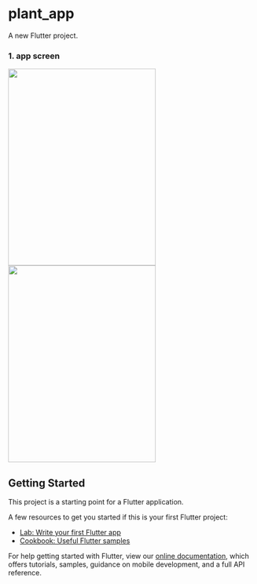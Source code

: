 # plant_app

A new Flutter project.

### 1. app screen

<div>
<img width="300" height="400" src="https://user-images.githubusercontent.com/59638467/103507931-9583a300-4ea3-11eb-9950-c515fcf14a1d.png">
<img width="300" height="400" src="https://user-images.githubusercontent.com/59638467/103508728-e1831780-4ea4-11eb-971a-7b99f298f216.png">
<div>

## Getting Started

This project is a starting point for a Flutter application.

A few resources to get you started if this is your first Flutter project:

- [Lab: Write your first Flutter app](https://flutter.dev/docs/get-started/codelab)
- [Cookbook: Useful Flutter samples](https://flutter.dev/docs/cookbook)

For help getting started with Flutter, view our
[online documentation](https://flutter.dev/docs), which offers tutorials,
samples, guidance on mobile development, and a full API reference.
